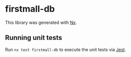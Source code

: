 # firstmall-db

This library was generated with [Nx](https://nx.dev).

## Running unit tests

Run `nx test firstmall-db` to execute the unit tests via [Jest](https://jestjs.io).
